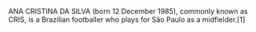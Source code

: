 ANA CRISTINA DA SILVA (born 12 December 1985), commonly known as CRIS, is a Brazilian footballer who plays for São Paulo as a midfielder.[1]
